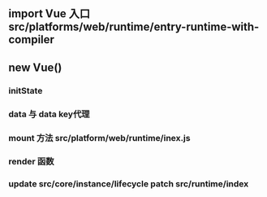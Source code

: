 ## import Vue 入口 src/platforms/web/runtime/entry-runtime-with-compiler
## new Vue()
### initState
### data 与 data key代理
### mount 方法 src/platform/web/runtime/inex.js
### render 函数
### update src/core/instance/lifecycle patch src/runtime/index